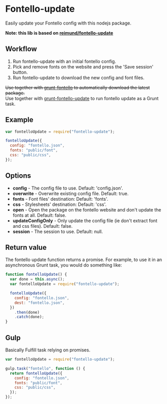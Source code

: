 # Fontello-update

Easily update your Fontello config with this nodejs package.

**Note: this lib is based on [reimund/fontello-update](https://github.com/reimund/fontello-update)**

## Workflow

1. Run fontello-update with an initial fontello config.
2. Pick and remove fonts on the website and press the 'Save session' button.
3. Run fontello-update to download the new config and font files.

~~Use together with [grunt-fontello](https://www.npmjs.org/package/grunt-fontello) to automatically download the latest package.~~  
Use together with [grunt-fontello-update](https://www.npmjs.org/package/grunt-fontello-update) to run fontello update as a Grunt task.

## Example

```javascript
var fontelloUpdate = require("fontello-update");

fontelloUpdate({
  config: "fontello.json",
  fonts: "public/font",
  css: "public/css",
});
```

## Options

- **config** - The config file to use. Default: 'config.json'.
- **overwrite** - Overwrite existing config file. Default: true.
- **fonts** - Font files' destination: Default: 'fonts'.
- **css** - Stylesheets' destination: Default: 'css'.
- **open** - Open the package on the fontello website and don't update the fonts at all. Default: false.
- **updateConfigOnly** - Only update the config file (ie don't extract font and css files). Default: false.
- **session** - The session to use. Default: null.

## Return value

The fontello update function returns a promise. For example, to use it in an
asynchronous Grunt task, you would do something like:

```javascript
function fontelloUpdate() {
  var done = this.async();
  var fontelloUpdate = require("fontello-update");

  fontelloUpdate({
    config: "fontello.json",
    dest: "fontello.json",
  })
    .then(done)
    .catch(done);
}
```

## Gulp

Basically Fulfill task relying on promises.

```javascript
var fontelloUpdate = require("fontello-update");

gulp.task("fontello", function () {
  return fontelloUpdate({
    config: "fontello.json",
    fonts: "public/font",
    css: "public/css",
  });
});
```
